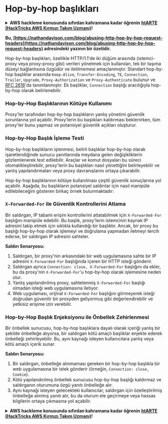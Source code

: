 # Hop-by-hop başlıkları

<details>

<summary><strong>AWS hackleme konusunda sıfırdan kahramana kadar öğrenin</strong> <a href="https://training.hacktricks.xyz/courses/arte"><strong>htARTE (HackTricks AWS Kırmızı Takım Uzmanı)</strong></a><strong>!</strong></summary>

* Bir **cybersecurity şirketinde** çalışıyor musunuz? **Şirketinizi HackTricks'te reklamını görmek** ister misiniz? veya **PEASS'ın en son sürümüne veya HackTricks'i PDF olarak indirmek** ister misiniz? [**ABONELİK PLANLARINI**](https://github.com/sponsors/carlospolop) kontrol edin!
* [**The PEASS Ailesi'ni**](https://opensea.io/collection/the-peass-family) keşfedin, özel [**NFT'lerimiz**](https://opensea.io/collection/the-peass-family) koleksiyonunu
* [**Resmi PEASS & HackTricks ürünlerini**](https://peass.creator-spring.com) edinin
* [**💬**](https://emojipedia.org/speech-balloon/) [**Discord grubuna**](https://discord.gg/hRep4RUj7f) veya [**telegram grubuna**](https://t.me/peass) **katılın** veya **Twitter'da** 🐦[**@carlospolopm**](https://twitter.com/hacktricks_live)**'u takip edin**.
* **Hacking hilelerinizi [hacktricks repo'ya](https://github.com/carlospolop/hacktricks) ve [hacktricks-cloud repo'ya](https://github.com/carlospolop/hacktricks-cloud) PR göndererek paylaşın**.

</details>

**Bu, [https://nathandavison.com/blog/abusing-http-hop-by-hop-request-headers](https://nathandavison.com/blog/abusing-http-hop-by-hop-request-headers) adresindeki yazının bir özetidir.**

Hop-by-hop başlıkları, özellikle HTTP/1.1'de iki düğüm arasında (istemci-proxy veya proxy-proxy gibi) verileri yönetmek için kullanılan, tek bir taşıma düzeyi bağlantısına özgüdür ve iletilmemesi amaçlanmıştır. Standart hop-by-hop başlıklar arasında `Keep-Alive`, `Transfer-Encoding`, `TE`, `Connection`, `Trailer`, `Upgrade`, `Proxy-Authorization` ve `Proxy-Authenticate` bulunur ve [RFC 2616](https://tools.ietf.org/html/rfc2616#section-13.5.1)'da tanımlanmıştır. Ek başlıklar, `Connection` başlığı aracılığıyla hop-by-hop olarak belirlenebilir.

### Hop-by-Hop Başlıklarının Kötüye Kullanımı
Proxy'ler tarafından hop-by-hop başlıkların yanlış yönetimi güvenlik sorunlarına yol açabilir. Proxy'lerin bu başlıkları kaldırması beklenirken, tüm proxy'ler bunu yapmaz ve potansiyel güvenlik açıkları oluşturur.

### Hop-by-Hop Başlık İşleme Testi
Hop-by-hop başlıkların işlenmesi, belirli başlıklar hop-by-hop olarak işaretlendiğinde sunucu yanıtlarında meydana gelen değişikliklerin gözlemlenerek test edilebilir. Araçlar ve komut dosyaları bu süreci otomatikleştirebilir, proxy'lerin bu başlıkları nasıl yönettiğini belirleyebilir ve yanlış yapılandırmaları veya proxy davranışlarını ortaya çıkarabilir.

Hop-by-hop başlıklarının kötüye kullanılması çeşitli güvenlik sonuçlarına yol açabilir. Aşağıda, bu başlıkların potansiyel saldırılar için nasıl manipüle edilebileceğini gösteren birkaç örnek bulunmaktadır:

### `X-Forwarded-For` ile Güvenlik Kontrollerini Atlama
Bir saldırgan, IP tabanlı erişim kontrollerini atlatabilmek için `X-Forwarded-For` başlığını manipüle edebilir. Bu başlık, proxy'lerin istemcinin kaynak IP adresini takip etmek için sıklıkla kullandığı bir başlıktır. Ancak, bir proxy bu başlığı hop-by-hop olarak işlemeyi ve doğrulama yapmadan iletmeyi tercih ederse, bir saldırgan IP adresini sahteler.

**Saldırı Senaryosu:**
1. Saldırgan, bir proxy'nin arkasındaki bir web uygulamasına sahte bir IP adresini `X-Forwarded-For` başlığında içeren bir HTTP isteği gönderir.
2. Saldırgan ayrıca `Connection: close, X-Forwarded-For` başlığını da ekler, bu da proxy'nin `X-Forwarded-For`'u hop-by-hop olarak işlemesine neden olur.
3. Yanlış yapılandırılmış proxy, sahtelenmiş `X-Forwarded-For` başlığı olmadan isteği web uygulamasına iletiyor.
4. Web uygulaması, orijinal `X-Forwarded-For` başlığını görmeyerek isteği doğrudan güvenilir bir proxyden geliyormuş gibi değerlendirebilir ve yetkisiz erişime izin verebilir.

### Hop-by-Hop Başlık Enjeksiyonu ile Önbellek Zehirlenmesi
Bir önbellek sunucusu, hop-by-hop başlıklara dayalı olarak içeriği yanlış bir şekilde önbelleğe alıyorsa, bir saldırgan kötü amaçlı başlıklar enjekte ederek önbelleği zehirleyebilir. Bu, aynı kaynağı isteyen kullanıcılara yanlış veya kötü amaçlı içerik sunar.

**Saldırı Senaryosu:**
1. Bir saldırgan, önbelleğe alınmaması gereken bir hop-by-hop başlıkla bir web uygulamasına bir istek gönderir (örneğin, `Connection: close, Cookie`).
2. Kötü yapılandırılmış önbellek sunucusu hop-by-hop başlığı kaldırmaz ve saldırganın oturumuna özgü yanıtı önbelleğe alır.
3. Aynı kaynağı isteyen gelecekteki kullanıcılar, saldırgan için özelleştirilmiş önbelleğe alınmış yanıtı alır, bu da oturum ele geçirmeye veya hassas bilgilerin ortaya çıkmasına yol açabilir.

<details>

<summary><strong>AWS hackleme konusunda sıfırdan kahramana kadar öğrenin</strong> <a href="https://training.hacktricks.xyz/courses/arte"><strong>htARTE (HackTricks AWS Kırmızı Takım Uzmanı)</strong></a><strong>!</strong></summary>

* Bir **cybersecurity şirketinde** çalışıyor musunuz? **Şirketinizi HackTricks'te reklamını görmek** ister misiniz? veya **PEASS'ın en son sürümüne veya HackTricks'i PDF olarak indirmek** ister misiniz? [**ABONELİK PLANLARINI**](https://github.com/sponsors/carlospolop) kontrol edin!
* [**The PEASS Ailesi'ni**](https://opensea.io/collection/the-peass-family) keşfedin, özel [**NFT'lerimiz**](https://opensea.io/collection/the-peass-family) koleksiyonunu
* [**Resmi PEASS & HackTricks ürünlerini**](https://peass.creator-spring.com) edinin
* [**💬**](https://emojipedia.org/speech-balloon/) [**Discord grubuna**](https://discord.gg/hRep4RUj7f) veya [**telegram grubuna**](https://t.me/peass) **katılın** veya **Twitter'da** 🐦[**@carlospolopm**](https://twitter.com/hacktricks_live)**'u takip edin**.
* **Hacking hilelerinizi [hacktricks repo'ya](https://github.com/carlospolop/hacktricks) ve [hacktricks-cloud repo'ya](https://github.com/carlospolop/hacktricks-cloud) PR göndererek paylaşın**.

</details>
